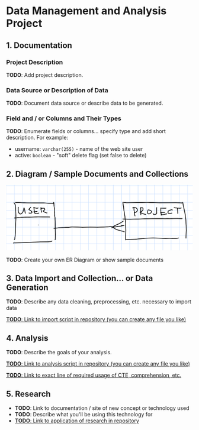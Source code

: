# Data Management and Analysis Project

## 1. Documentation

### Project Description

__TODO__: Add project description.

### Data Source or Description of Data 

__TODO__: Document data source or describe data to be generated.

### Field and / or Columns and Their Types

__TODO__: Enumerate fields or columns... specify type and add short description. For example:

* username: `varchar(255)` - name of the web site user
* active: `boolean` - "soft" delete flag (set false to delete)

## 2. Diagram / Sample Documents and Collections

![ER Diagram](er-diagram.png)

__TODO__: Create your own ER Diagram or show sample documents

## 3. Data Import and Collection... or Data Generation

__TODO__: Describe any data cleaning, preprocessing, etc. necessary to import data

[__TODO__: Link to import script in repository (you can create any file you like)](name-of-import-script)

## 4. Analysis

__TODO__: Describe the goals of your analysis.

[__TODO__: Link to analysis script in repository (you can create any file you like)](name-of-analysis-script)

[__TODO__: Link to exact line of required usage of CTE, comprehension, etc.](name-of-analysis-script)

## 5. Research

* __TODO__: Link to documentation / site of new concept or technology used
* __TODO__: Describe what you'll be using this technology for
* [__TODO__: Link to application of research in repository](name-of-some-file)

